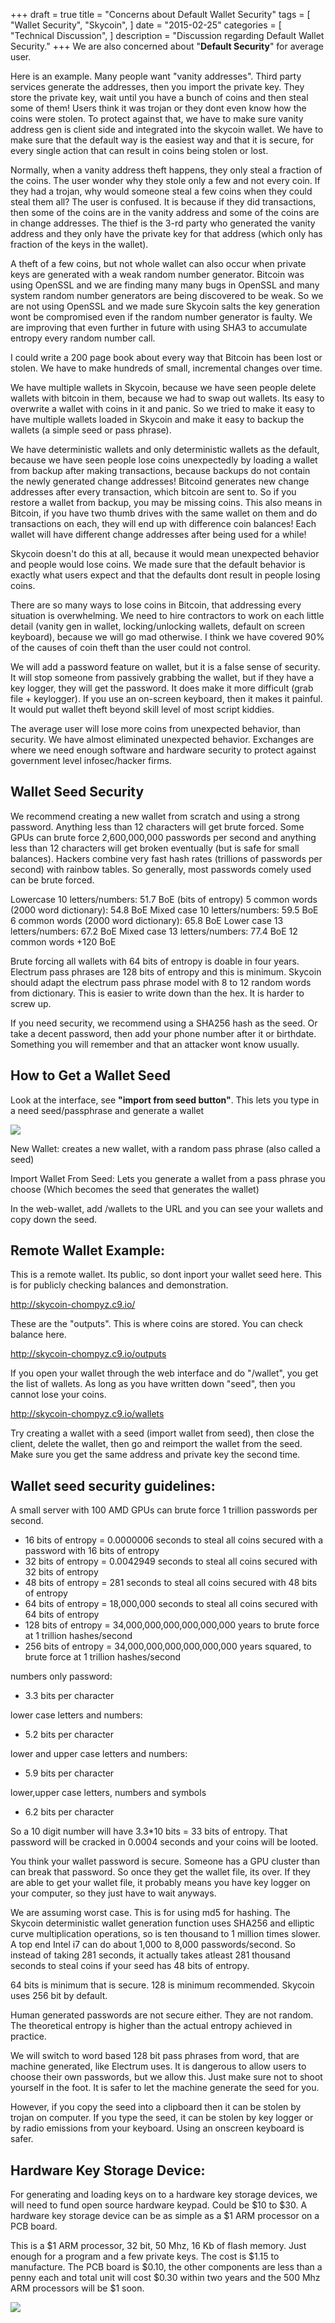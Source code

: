 +++
draft = true
title = "Concerns about Default Wallet Security"
tags = [
    "Wallet Security",
    "Skycoin",
]
date = "2015-02-25"
categories = [
    "Technical Discussion",
]
description = "Discussion regarding Default Wallet Security."
+++
We are also concerned about "**Default Security**" for average user.

Here is an example. Many people want "vanity addresses". Third party services generate the addresses, then you import the private key. They store the private key, wait until you have a bunch of coins and then steal some of them! Users think it was trojan or they dont even know how the coins were stolen. To protect against that, we have to make sure vanity address gen is client side and integrated into the skycoin wallet. We have to make sure that the default way is the easiest way and that it is secure, for every single action that can result in coins being stolen or lost.

Normally, when a vanity address theft happens, they only steal a fraction of the coins. The user wonder why they stole only a few and not every coin. If they had a trojan, why would someone steal a few coins when they could steal them all? The user is confused. It is because if they did transactions, then some of the coins are in the vanity address and some of the coins are in change addresses. The thief is the 3-rd party who generated the vanity address and they only have the private key for that address (which only has fraction of the keys in the wallet).

A theft of a few coins, but not whole wallet can also occur when private keys are generated with a weak random number generator. Bitcoin was using OpenSSL and we are finding many many bugs in OpenSSL and many system random number generators are being discovered to be weak. So we are not using OpenSSL and we made sure Skycoin salts the key generation wont be compromised even if the random number generator is faulty. We are improving that even further in future with using SHA3 to accumulate entropy every random number call.

I could write a 200 page book about every way that Bitcoin has been lost or stolen. We have to make hundreds of small, incremental changes over time.

We have multiple wallets in Skycoin, because we have seen people delete wallets with bitcoin in them, because we had to swap out wallets. Its easy to overwrite a wallet with coins in it and panic. So we tried to make it easy to have multiple wallets loaded in Skycoin and make it easy to backup the wallets (a simple seed or pass phrase).

We have deterministic wallets and only deterministic wallets as the default, because we have seen people lose coins unexpectedly by loading a wallet from backup after making transactions, because backups do not contain the newly generated change addresses! Bitcoind generates new change addresses after every transaction, which bitcoin are sent to. So if you restore a wallet from backup, you may be missing coins. This also means in Bitcoin, if you have two thumb drives with the same wallet on them and do transactions on each, they will end up with difference coin balances! Each wallet will have different change addresses after being used for a while!

Skycoin doesn't do this at all, because it would mean unexpected behavior and people would lose coins. We made sure that the default behavior is exactly what users expect and that the defaults dont result in people losing coins.

There are so many ways to lose coins in Bitcoin, that addressing every situation is overwhelming. We need to hire contractors to work on each little detail (vanity gen in wallet, locking/unlocking wallets, default on screen keyboard), because we will go mad otherwise. I think we have covered 90% of the causes of coin theft than the user could not control.

We will add a password feature on wallet, but it is a false sense of security. It will stop someone from passively grabbing the wallet, but if they have a key logger, they will get the password. It does make it more difficult (grab file + keylogger). If you use an on-screen keyboard, then it makes it painful. It would put wallet theft beyond skill level of most script kiddies.

The average user will lose more coins from unexpected behavior, than security. We have almost eliminated unexpected behavior. Exchanges are where we need enough software and hardware security to protect against government level infosec/hacker firms.

## Wallet Seed Security

We recommend creating a new wallet from scratch and using a strong password. Anything less than 12 characters will get brute forced. Some GPUs can brute force 2,600,000,000 passwords per second and anything less than 12 characters will get broken eventually (but is safe for small balances). Hackers combine very fast hash rates (trillions of passwords per second) with rainbow tables. So generally, most passwords comely used can be brute forced.

Lowercase 10 letters/numbers: 51.7 BoE (bits of entropy)
5 common words (2000 word dictionary): 54.8 BoE
Mixed case 10 letters/numbers: 59.5 BoE
6 common words (2000 word dictionary): 65.8 BoE
Lower case 13 letters/numbers: 67.2 BoE
Mixed case 13 letters/numbers: 77.4 BoE
12 common words +120 BoE

Brute forcing all wallets with 64 bits of entropy is doable in four years. Electrum pass phrases are 128 bits of entropy and this is minimum. Skycoin should adapt the electrum pass phrase model with 8 to 12 random words from dictionary. This is easier to write down than the hex. It is harder to screw up.

If you need security, we recommend using a SHA256 hash as the seed. Or take a decent password, then add your phone number after it or birthdate. Something you will remember and that an attacker wont know usually.

## How to Get a Wallet Seed

Look at the interface, see **"import from seed button"**. This lets you type in a need seed/passphrase and generate a wallet

![](http://i.imgur.com/2nm1pkD.png)

New Wallet: creates a new wallet, with a random pass phrase (also called a seed)

Import Wallet From Seed: Lets you generate a wallet from a pass phrase you choose (Which becomes the seed that generates the wallet)

In the web-wallet, add /wallets to the URL and you can see your wallets and copy down the seed.

## Remote Wallet Example:

This is a remote wallet. Its public, so dont inport your wallet seed here. This is for publicly checking balances and demonstration.

http://skycoin-chompyz.c9.io/

These are the "outputs". This is where coins are stored. You can check balance here.

http://skycoin-chompyz.c9.io/outputs

If you open your wallet through the web interface and do "/wallet", you get the list of wallets. As long as you have written down "seed", then you cannot lose your coins.

http://skycoin-chompyz.c9.io/wallets

Try creating a wallet with a seed (import wallet from seed), then close the client, delete the wallet, then go and reimport the wallet from the seed. Make sure you get the same address and private key the second time.

## Wallet seed security guidelines:

A small server with 100 AMD GPUs can brute force 1 trillion passwords per second.
- 16 bits of entropy = 0.0000006 seconds to steal all coins secured with a password with 16 bits of entropy
- 32 bits of entropy = 0.0042949 seconds to steal all coins secured with 32 bits of entropy
- 48 bits of entropy = 281 seconds to steal all coins secured with 48 bits of entropy
- 64 bits of entropy  = 18,000,000 seconds to steal all coins secured with 64 bits of entropy
- 128 bits of entropy = 34,000,000,000,000,000,000 years to brute force at 1 trillion hashes/second
- 256 bits of entropy = 34,000,000,000,000,000,000 years squared, to brute force at 1 trillion hashes/second

numbers only password:
- 3.3 bits per character

lower case letters and numbers:
- 5.2 bits per character

lower and upper case letters and numbers:
- 5.9 bits per character

lower,upper case letters, numbers and symbols
- 6.2 bits per character

So a 10 digit number will have 3.3*10 bits = 33 bits of entropy. That password will be cracked in 0.0004 seconds and your coins will be looted.

You think your wallet password is secure. Someone has a GPU cluster than can break that password. So once they get the wallet file, its over. If they are able to get your wallet file, it probably means you have key logger on your computer, so they just have to wait anyways.

We are assuming worst case. This is for using md5 for hashing. The Skycoin deterministic wallet generation function uses SHA256 and elliptic curve multiplication operations, so is ten thousand to 1 million times slower. A top end Intel i7 can do about 1,000 to 8,000 passwords/second. So instead of taking 281 seconds, it actually takes atleast 281 thousand seconds to steal coins if your seed has 48 bits of entropy.

64 bits is minimum that is secure. 128 is minimum recommended. Skycoin uses 256 bit by default.

Human generated passwords are not secure either. They are not random. The theoretical entropy is higher than the actual entropy achieved in practice.

We will switch to word based 128 bit pass phrases from word, that are machine generated, like Electrum uses. It is dangerous to allow users to choose their own passwords, but we allow this. Just make sure not to shoot yourself in the foot. It is safer to let the machine generate the seed for you.

However, if you copy the seed into a clipboard then it can be stolen by trojan on computer. If you type the seed, it can be stolen by key logger or by radio emissions from your keyboard. Using an onscreen keyboard is safer.

## Hardware Key Storage Device:

For generating and loading keys on to a hardware key storage devices, we will need to fund open source hardware keypad. Could be $10 to $30.  A hardware key storage device can be as simple as a $1 ARM processor on a PCB board.

This is a $1 ARM processor, 32 bit, 50 Mhz, 16 Kb of flash memory. Just enough for a program and a few private keys. The cost is $1.15 to manufacture. The PCB board is $0.10, the other components are less than a penny each and total unit will cost $0.30 within two years and the 500 Mhz ARM processors will be $1 soon.

![](http://i.imgur.com/9Njo470.jpg)

